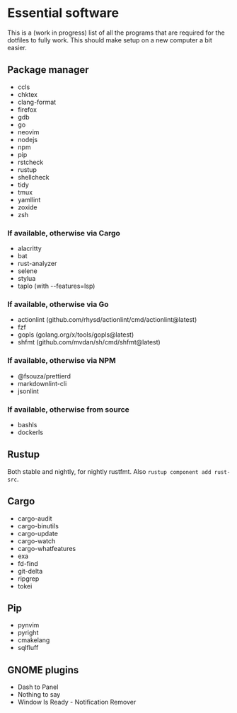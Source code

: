 # Essential software

This is a (work in progress) list of all the programs that are required for the
dotfiles to fully work. This should make setup on a new computer a bit easier.

## Package manager

- ccls
- chktex
- clang-format
- firefox
- gdb
- go
- neovim
- nodejs
- npm
- pip
- rstcheck
- rustup
- shellcheck
- tidy
- tmux
- yamllint
- zoxide
- zsh

### If available, otherwise via Cargo

- alacritty
- bat
- rust-analyzer
- selene
- stylua
- taplo (with --features=lsp)

### If available, otherwise via Go

- actionlint (github.com/rhysd/actionlint/cmd/actionlint@latest)
- fzf
- gopls (golang.org/x/tools/gopls@latest)
- shfmt (github.com/mvdan/sh/cmd/shfmt@latest)

### If available, otherwise via NPM

- @fsouza/prettierd
- markdownlint-cli
- jsonlint

### If available, otherwise from source

- bashls
- dockerls

## Rustup

Both stable and nightly, for nightly rustfmt. Also `rustup component add
rust-src`.

## Cargo

- cargo-audit
- cargo-binutils
- cargo-update
- cargo-watch
- cargo-whatfeatures
- exa
- fd-find
- git-delta
- ripgrep
- tokei

## Pip

- pynvim
- pyright
- cmakelang
- sqlfluff

## GNOME plugins

- Dash to Panel
- Nothing to say
- Window Is Ready - Notification Remover

